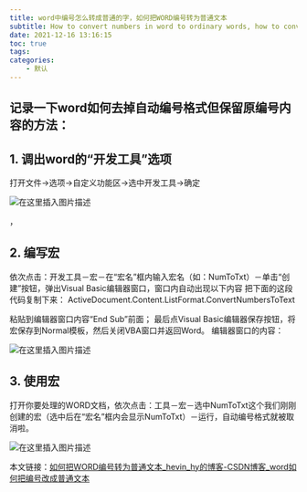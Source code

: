```yaml
---
title: word中编号怎么转成普通的字，如何把WORD编号转为普通文本
subtitle: How to convert numbers in word to ordinary words, how to convert WORD numbers to ordinary text
date: 2021-12-16 13:16:15
toc: true
tags: 
categories: 
    - 默认
---
```


##  记录一下word如何去掉自动编号格式但保留原编号内容的方法：

##   1. 调出word的“开发工具”选项

打开文件->选项->自定义功能区->选中开发工具->确定

![在这里插入图片描述](https://raw.githubusercontent.com/james-curtis/james-curtis.github.io/static/images/99bda1d4889d88663775466590df1445.png)

 ，

##   2. 编写宏

依次点击：开发工具－宏－在“宏名”框内输入宏名（如：NumToTxt）－单击“创建”按钮，弹出Visual Basic编辑器窗口，窗口内自动出现以下内容
 把下面的这段代码复制下来：
 ActiveDocument.Content.ListFormat.ConvertNumbersToText

粘贴到编辑器窗口内容“End Sub”前面；
 最后点Visual Basic编辑器保存按钮，将宏保存到Normal模板，然后关闭VBA窗口并返回Word。
 编辑器窗口的内容：

![在这里插入图片描述](https://raw.githubusercontent.com/james-curtis/james-curtis.github.io/static/images/9f9edbfd72bef556c4edaad5727a61a6.png)

##   3. 使用宏

打开你要处理的WORD文档，依次点击：工具－宏－选中NumToTxt这个我们刚刚创建的宏（选中后在“宏名”框内会显示NumToTxt）－运行，自动编号格式就被取消啦。

![在这里插入图片描述](https://raw.githubusercontent.com/james-curtis/james-curtis.github.io/static/images/9fdc7987e2e65dfb6e60ac862c8a96bf.png)



本文链接：[如何把WORD编号转为普通文本_hevin_hy的博客-CSDN博客_word如何把编号改成普通文本](https://blog.csdn.net/hevin_hy/article/details/107568487)